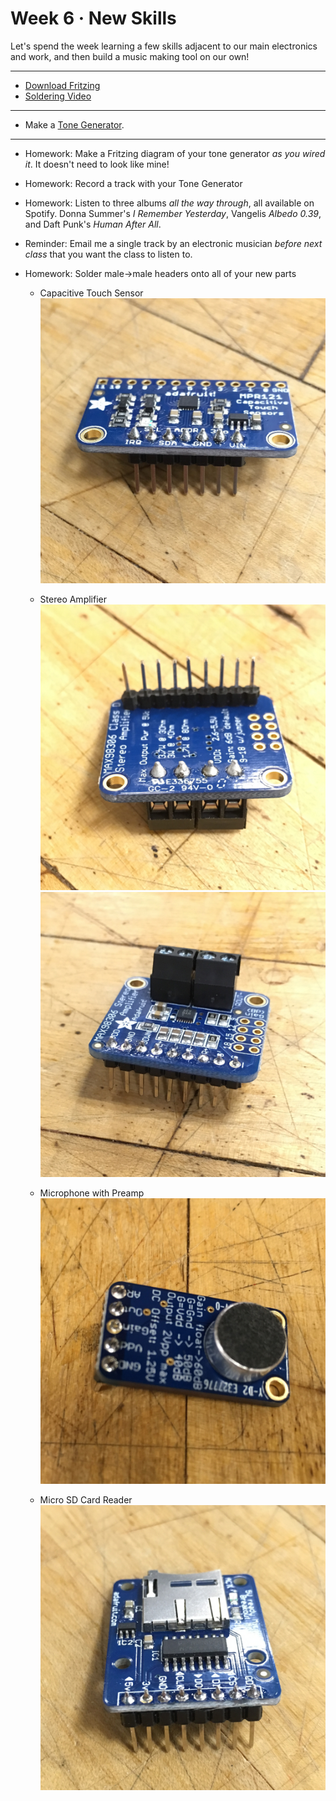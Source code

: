 # Week 6 · New Skills

Let's spend the week learning a few skills adjacent to our main electronics and work, and then build a music making tool on our own!

---

- [Download Fritzing](http://fritzing.org)
- [Soldering Video](https://www.youtube.com/watch?v=Qps9woUGkvI)

-----

- Make a [Tone Generator](exercise.md).

-----

- Homework: Make a Fritzing diagram of your tone generator *as you wired it*. It doesn't need to look like mine! 
- Homework: Record a track with your Tone Generator
- Homework: Listen to three albums *all the way through*, all available on Spotify. Donna Summer's *I Remember Yesterday*, Vangelis *Albedo 0.39*, and Daft Punk's *Human After All*.
- Reminder: Email me a single track by an electronic musician *before next class* that you want the class to listen to.
- Homework: Solder male->male headers onto all of your new parts

  - Capacitive Touch Sensor
  ![cap touch](solder_cap.JPG)

  - Stereo Amplifier
  ![amp](solder_amp1.JPG)
  ![amp](solder_amp2.JPG)

  - Microphone with Preamp
  ![mic](solder_mic.JPG)
  
  - Micro SD Card Reader
  ![micro sd](solder_microsdcard.JPG)
